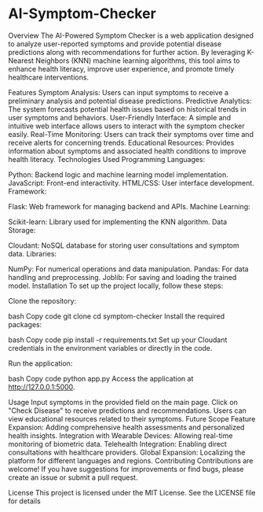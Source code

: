 # AI-Symptom-Checker
Overview
The AI-Powered Symptom Checker is a web application designed to analyze user-reported symptoms and provide potential disease predictions along with recommendations for further action. By leveraging K-Nearest Neighbors (KNN) machine learning algorithms, this tool aims to enhance health literacy, improve user experience, and promote timely healthcare interventions.

Features
Symptom Analysis: Users can input symptoms to receive a preliminary analysis and potential disease predictions.
Predictive Analytics: The system forecasts potential health issues based on historical trends in user symptoms and behaviors.
User-Friendly Interface: A simple and intuitive web interface allows users to interact with the symptom checker easily.
Real-Time Monitoring: Users can track their symptoms over time and receive alerts for concerning trends.
Educational Resources: Provides information about symptoms and associated health conditions to improve health literacy.
Technologies Used
Programming Languages:

Python: Backend logic and machine learning model implementation.
JavaScript: Front-end interactivity.
HTML/CSS: User interface development.
Framework:

Flask: Web framework for managing backend and APIs.
Machine Learning:

Scikit-learn: Library used for implementing the KNN algorithm.
Data Storage:

Cloudant: NoSQL database for storing user consultations and symptom data.
Libraries:

NumPy: For numerical operations and data manipulation.
Pandas: For data handling and preprocessing.
Joblib: For saving and loading the trained model.
Installation
To set up the project locally, follow these steps:

Clone the repository:

bash
Copy code
git clone <repository-url>
cd symptom-checker
Install the required packages:

bash
Copy code
pip install -r requirements.txt
Set up your Cloudant credentials in the environment variables or directly in the code.

Run the application:

bash
Copy code
python app.py
Access the application at http://127.0.0.1:5000.

Usage
Input symptoms in the provided field on the main page.
Click on "Check Disease" to receive predictions and recommendations.
Users can view educational resources related to their symptoms.
Future Scope
Feature Expansion: Adding comprehensive health assessments and personalized health insights.
Integration with Wearable Devices: Allowing real-time monitoring of biometric data.
Telehealth Integration: Enabling direct consultations with healthcare providers.
Global Expansion: Localizing the platform for different languages and regions.
Contributing
Contributions are welcome! If you have suggestions for improvements or find bugs, please create an issue or submit a pull request.

License
This project is licensed under the MIT License. See the LICENSE file for details
